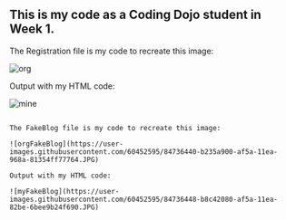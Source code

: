 ## This is my code as a Coding Dojo student in Week 1.

The Registration file is my code to recreate this image:

![org](https://user-images.githubusercontent.com/60452595/84721189-ef874000-af34-11ea-8d52-40d4ce40e209.JPG)

Output with my HTML code:

![mine](https://user-images.githubusercontent.com/60452595/84721520-bd2a1280-af35-11ea-884a-918c88dd835d.JPG)

~~~~~~~~~~~~~~~~~~~~~~~~~~~~~~~~~~~~~~~~~~~~~~~~~~~~

The FakeBlog file is my code to recreate this image:

![orgFakeBlog](https://user-images.githubusercontent.com/60452595/84736440-b235a900-af5a-11ea-968a-81354ff77764.JPG)

Output with my HTML code:

![myFakeBlog](https://user-images.githubusercontent.com/60452595/84736448-b8c42080-af5a-11ea-82be-6bee9b24f690.JPG)
